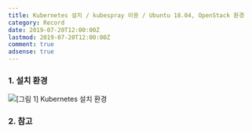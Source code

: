 ```yaml
---
title: Kubernetes 설치 / kubespray 이용 / Ubuntu 18.04, OpenStack 환경
category: Record
date: 2019-07-20T12:00:00Z
lastmod: 2019-07-20T12:00:00Z
comment: true
adsense: true
---
```


### 1. 설치 환경

![[그림 1] Kubernetes 설치 환경]({{site.baseurl}}/images/record/Kubernetes_kubespray_Ubuntu_18.04_OpenStack/Environment.PNG)

### 2. 참고
